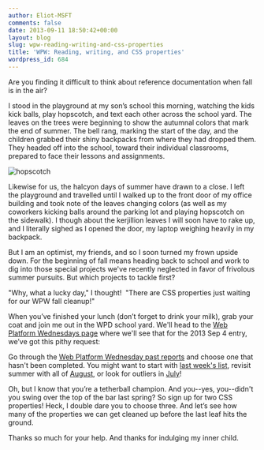 ```yaml
---
author: Eliot-MSFT
comments: false
date: 2013-09-11 18:50:42+00:00
layout: blog
slug: wpw-reading-writing-and-css-properties
title: 'WPW: Reading, writing, and CSS properties'
wordpress_id: 684
---
```


Are you finding it difficult to think about reference documentation when fall is in the air?

I stood in the playground at my son’s school this morning, watching the kids kick balls, play hopscotch, and text each other across the school yard. The leaves on the trees were beginning to show the autumnal colors that mark the end of summer. The bell rang, marking the start of the day, and the children grabbed their shiny backpacks from where they had dropped them. They headed off into the school, toward their individual classrooms, prepared to face their lessons and assignments.

![hopscotch](//static.webplatform.org/wpd-blog/2013/09/hopscotch.jpg)

Likewise for us, the halcyon days of summer have drawn to a close. I left the playground and travelled until I walked up to the front door of my office building and took note of the leaves changing colors (as well as my coworkers kicking balls around the parking lot and playing hopscotch on the sidewalk). I though about the kerjillion leaves I will soon have to rake up, and I literally sighed as I opened the door, my laptop weighing heavily in my backpack.

But I am an optimist, my friends, and so I soon turned my frown upside down. For the beginning of fall means heading back to school and work to dig into those special projects we've recently neglected in favor of frivolous summer pursuits. But which projects to tackle first?

"Why, what a lucky day," I thought!  "There are CSS properties just waiting for our WPW fall cleanup!"

When you’ve finished your lunch (don’t forget to drink your milk), grab your coat and join me out in the WPD school yard. We'll head to the [Web Platform Wednesdays page](http://docs.webplatform.org/wiki/Meta:web_platform_wednesday) where we'll see that for the 2013 Sep 4 entry, we’ve got this pithy request:

Go through the [Web Platform Wednesday past reports](http://docs.webplatform.org/wiki/Meta:web_platform_wednesday/past_reports) and choose one that hasn't been completed. You might want to start with [last week's list](http://docs.webplatform.org/wiki/Meta:web_platform_wednesday/past_reports/2013-August#21_August_2013_-_Week_J), revisit summer with all of [August](http://docs.webplatform.org/wiki/Meta:web_platform_wednesday/past_reports/2013-August), or look for outliers in [July](http://docs.webplatform.org/wiki/Meta:web_platform_wednesday/past_reports/2013-July)!

Oh, but I know that you’re a tetherball champion. And you--yes, you--didn't you swing over the top of the bar last spring? So sign up for two CSS properties! Heck, I double dare you to choose three. And let’s see how many of the properties we can get cleaned up before the last leaf hits the ground.

Thanks so much for your help. And thanks for indulging my inner child.
